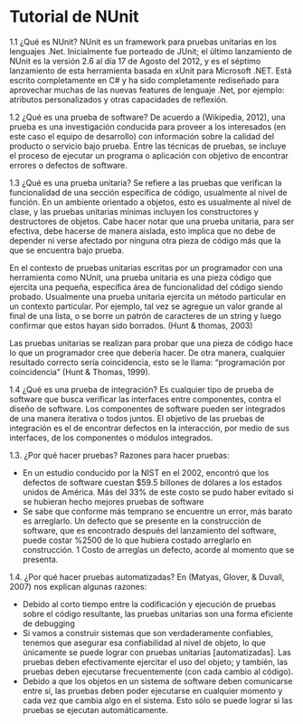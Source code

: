 Tutorial de NUnit
==============

1.1  ¿Qué es NUnit?
NUnit es un framework para pruebas unitarias en los lenguajes .Net. Inicialmente fue porteado de JUnit; el último lanzamiento de NUnit es la versión 2.6 al día 17 de Agosto del 2012, y es el séptimo lanzamiento de esta herramienta basada en xUnit para Microsoft .NET. Está escrito completamente en C# y ha sido completamente rediseñado para aprovechar muchas de las nuevas features de lenguaje .Net, por ejemplo: atributos personalizados y otras capacidades de reflexión.	

1.2	¿Qué es una prueba de software?
De acuerdo a (Wikipedia, 2012), una prueba es una investigación conducida para proveer a los interesados (en este caso el equipo de desarrollo) con información sobre la calidad del producto o servicio bajo prueba. Entre las técnicas de pruebas, se incluye el proceso de ejecutar un programa o aplicación con objetivo de encontrar errores o defectos de software.

1.3	¿Qué es una prueba unitaria?
Se refiere a las pruebas que verifican la funcionalidad de una sección específica de código, usualmente al nivel de función. En un ambiente orientado a objetos, esto es usualmente al nivel de clase, y las pruebas unitarias mínimas incluyen los constructores y destructores de objetos. Cabe hacer notar que una prueba unitaria, para ser efectiva, debe hacerse de manera aislada, esto implica que no debe de depender ni verse afectado por ninguna otra pieza de código más que la que se encuentra bajo prueba.
	
  En el contexto de pruebas unitarias escritas por un programador con una herramienta como NUnit, una prueba unitaria es una pieza código que ejercita una pequeña, específica área de funcionalidad del código siendo probado. Usualmente una prueba unitaria ejercita un método particular en un contexto particular. Por ejemplo, tal vez se agregue un valor grande al final de una lista, o se borre un patrón de caracteres de un string y luego confirmar que estos hayan sido borrados. (Hunt & thomas, 2003)
	
  Las pruebas unitarias se realizan para probar que una pieza de código hace lo que un programador cree que debería hacer. De otra manera, cualquier resultado correcto sería coincidencia,  esto se le llama: “programación por coincidencia” (Hunt & Thomas, 1999).

1.4	¿Qué es una prueba de integración?
Es cualquier tipo de prueba de software que busca verificar las interfaces entre componentes, contra el diseño de software. Los componentes de software pueden ser integrados de una manera iterativa o todos juntos. El objetivo de las pruebas de integración es el de encontrar defectos en la interacción, por medio de sus interfaces, de los componentes o módulos integrados.

1.3. ¿Por qué hacer pruebas? 
Razones para hacer pruebas:
- En un estudio conducido por la NIST en el 2002, encontró que los defectos de software cuestan $59.5 billones de dólares a los estados unidos de América. Más del 33% de este costo se pudo haber evitado si se hubieran hecho mejores pruebas de software
- Se sabe que conforme más temprano se encuentre un error, más barato es arreglarlo. Un defecto que se presente en la construcción de software, que es encontrado después del lanzamiento del software, puede costar %2500 de lo que hubiera costado arreglarlo en construcción.
1 Costo de arreglas un defecto, acorde al momento que se presenta.
 
1.4. ¿Por qué hacer pruebas automatizadas?
En (Matyas, Glover, & Duvall, 2007) nos explican algunas razones:
-	Debido al corto tiempo entre la codificación y ejecución de pruebas sobre el código resultante, las pruebas unitarias son una forma eficiente de debugging
-	Si vamos a construir sistemas que son verdaderamente confiables, tenemos que asegurar esa confiabilidad al nivel de objeto, lo que únicamente se puede lograr con pruebas unitarias [automatizadas]. Las pruebas deben efectivamente ejercitar el uso del objeto; y también, las pruebas deben ejecutarse frecuentemente (con cada cambio al código).
-	Debido a que los objetos en un sistema de software deben comunicarse entre sí, las pruebas deben poder ejecutarse en cualquier momento y cada vez que cambia algo en el sistema. Esto sólo se puede lograr si las pruebas se ejecutan automáticamente.
